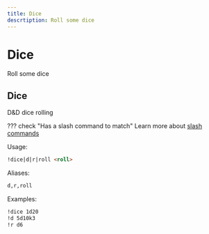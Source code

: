 ```yaml
---
title: Dice
descrtiption: Roll some dice
---
```

# Dice

Roll some dice

## Dice

D&D dice rolling

??? check "Has a slash command to match"
	Learn more about [slash commands](/#slash-commands)

Usage:

```md
!dice|d|r|roll <roll>
```

Aliases:

```md
d,r,roll
```

Examples:

```md
!dice 1d20
!d 5d10k3
!r d6
```
